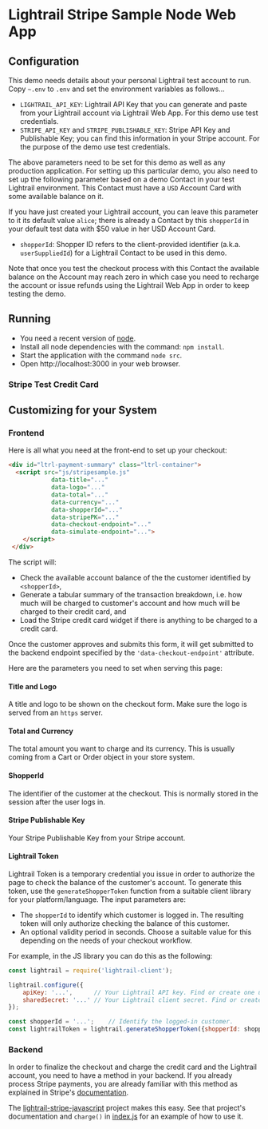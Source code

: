 # Lightrail Stripe Sample Node Web App

## Configuration

This demo needs details about your personal Lightrail test account to run.  Copy `~.env` to `.env` and set the environment variables as follows...

- `LIGHTRAIL_API_KEY`: Lightrail API Key that you can generate and paste from your Lightrail account via Lightrail Web App. For this demo use test credentials.
- `STRIPE_API_KEY` and `STRIPE_PUBLISHABLE_KEY`: Stripe API Key and Publishable Key; you can find this information in your Stripe account. For the purpose of the demo use test credentials.

The above parameters need to be set for this demo as well as any production application. For setting up this particular demo, you also need to set up the following parameter based on a demo Contact in your test Lightrail environment. This Contact must have a `USD` Account Card with some available balance on it.

If you have just created your Lightrail account, you can leave this parameter to it its default value `alice`; there is already a Contact by this `shopperId` in your default test data with $50 value in her USD Account Card.    

- `shopperId`: Shopper ID refers to the client-provided identifier (a.k.a. `userSuppliedId`) for a Lightrail Contact to be used in this demo. 

Note that once you test the checkout process with this Contact the available balance on the Account may reach zero in which case you need to recharge the account or issue refunds using the Lightrail Web App in order to keep testing the demo.

## Running

- You need a recent version of [node](https://nodejs.org/en/).
- Install all node dependencies with the command: `npm install`.
- Start the application with the command `node src`.
- Open http://localhost:3000 in your web browser.

### Stripe Test Credit Card

## Customizing for your System 

### Frontend

Here is all what you need at the front-end to set up your checkout:

```html
<div id="ltrl-payment-summary" class="ltrl-container">
  <script src="js/stripesample.js"
            data-title="..."
            data-logo="..."
            data-total="..."
            data-currency="..."
            data-shopperId="..."
            data-stripePK="..."
            data-checkout-endpoint="..."
            data-simulate-endpoint="...">
    </script>
 </div>
```

The script will:

- Check the available account balance of the the customer identified by `<shopperId>`,
- Generate a tabular summary of the transaction breakdown, i.e. how much will be charged to customer's account and how much will be charged to their credit card, and
- Load the Stripe credit card widget if there is anything to be charged to a credit card.

Once the customer approves and submits this form, it will get submitted to the backend endpoint specified by the `'data-checkout-endpoint'` attribute. 

Here are the parameters you need to set when serving this page:

#### Title and Logo

A title and logo to be shown on the checkout form. Make sure the logo is served from an `https` server. 

#### Total and Currency

The total amount you want to charge and its currency. This is usually coming from a Cart or Order object in your store system.

#### ShopperId

The identifier of the customer at the checkout. This is normally stored in the session after the user logs in.

#### Stripe Publishable Key

Your Stripe Publishable Key from your Stripe account. 

#### Lightrail Token

Lightrail Token is a temporary credential you issue in order to authorize the page to check the balance of the customer's account. To generate this token, use the `generateShopperToken` function from a suitable client library for your platform/language. The input parameters are:

- The `shopperId` to identify which customer is logged in. The resulting token will only authorize checking the balance of this customer.
- An optional validity period in seconds. Choose a suitable value for this depending on the needs of your checkout workflow.

For example, in the JS library you can do this as the following: 

```javascript
const lightrail = require('lightrail-client');

lightrail.configure({
    apiKey: '...',      // Your Lightrail API key. Find or create one using the Lightrail Web App after logging into your account.
    sharedSecret: '...' // Your Lightrail client secret. Find or create one using the Lightrail Web App after logging into your account.
});

const shopperId = '...';    // Identify the logged-in customer.
const lightrailToken = lightrail.generateShopperToken({shopperId: shopperId});
```

### Backend 

In order to finalize the checkout and charge the credit card and the Lightrail account, you need to have a method in your backend. If you already process Stripe payments, you are already familiar with this method as explained in Stripe's [documentation](https://stripe.com/docs/charges).

The [lightrail-stripe-javascript](https://github.com/Giftbit/lightrail-stripe-javascript) project makes this easy.  See that project's documentation and `charge()` in [index.js](./index.js) for an example of how to use it.
